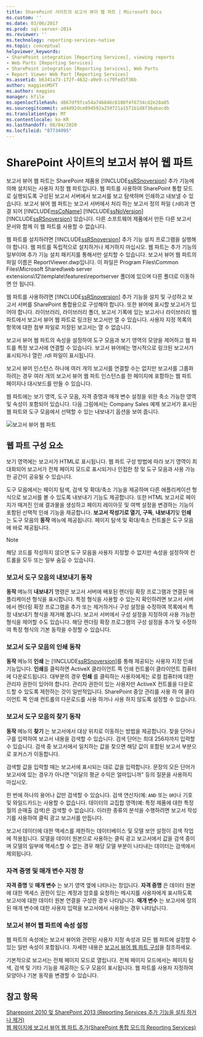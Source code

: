 ```yaml
---
title: SharePoint 사이트의 보고서 뷰어 웹 파트 | Microsoft Docs
ms.custom: ''
ms.date: 03/06/2017
ms.prod: sql-server-2014
ms.reviewer: ''
ms.technology: reporting-services-native
ms.topic: conceptual
helpviewer_keywords:
- SharePoint integration [Reporting Services], viewing reports
- Web Parts [Reporting Services]
- SharePoint integration [Reporting Services], Web Parts
- Report Viewer Web Part [Reporting Services]
ms.assetid: b6341a73-172f-4632-a9e9-cc79fed3f36b
author: maggiesMSFT
ms.author: maggies
manager: kfile
ms.openlocfilehash: d867df9fca54a74b846c6100f4f6734cd2e28a05
ms.sourcegitcommit: ad4d92dce894592a259721a1571b1d8736abacdb
ms.translationtype: MT
ms.contentlocale: ko-KR
ms.lasthandoff: 08/04/2020
ms.locfileid: "87734995"
---
```

# <a name="report-viewer-web-part-on-a-sharepoint-site"></a>SharePoint 사이트의 보고서 뷰어 웹 파트
  보고서 뷰어 웹 파트는 SharePoint 제품용 [!INCLUDE[ssRSnoversion](../includes/ssrsnoversion-md.md)] 추가 기능에 의해 설치되는 사용자 지정 웹 파트입니다. 웹 파트를 사용하여 SharePoint 통합 모드로 실행되도록 구성된 보고서 서버에서 보고서를 보고 탐색하며 인쇄하고 내보낼 수 있습니다. 보고서 뷰어 웹 파트는 보고서 서버에서 처리 하는 보고서 정의 파일 (.rdl)과 연결 되어 [!INCLUDE[msCoName](../includes/msconame-md.md)] [!INCLUDE[ssNoVersion](../includes/ssnoversion-md.md)] [!INCLUDE[ssRSnoversion](../includes/ssrsnoversion-md.md)] 있습니다. 다른 소프트웨어 제품에서 만든 다른 보고서 문서와 함께 이 웹 파트를 사용할 수 없습니다.  
  
 웹 파트를 설치하려면 [!INCLUDE[ssRSnoversion](../includes/ssrsnoversion-md.md)] 추가 기능 설치 프로그램을 실행해야 합니다. 웹 파트를 독립적으로 설치하거나 제거하지 마십시오. 웹 파트는 추가 기능의 일부이며 추가 기능 설치 패키지를 통해서만 설치할 수 있습니다. 보고서 뷰어 웹 파트의 파일 이름은 ReportViewer.dwp입니다. 이 파일은 Program Files\Common Files\Microsoft Shared\web server extensions\12\template\features\reportserver 폴더에 있으며 다른 폴더로 이동하면 안 됩니다.  
  
 웹 파트를 사용하려면 [!INCLUDE[ssRSnoversion](../includes/ssrsnoversion-md.md)] 추가 기능을 설치 및 구성하고 보고서 서버를 SharePoint 통합용으로 구성해야 합니다. 또한 뷰어에 표시할 보고서가 있어야 합니다. 라이브러리, 라이브러리 폴더, 보고서 기록에 있는 보고서나 라이브러리 웹 파트에서 보고서 뷰어 웹 파트로 링크된 보고서만 열 수 있습니다. 사용자 지정 목록의 항목에 대한 첨부 파일로 저장된 보고서는 열 수 없습니다.  
  
 보고서 뷰어 웹 파트의 속성을 설정하여 도구 모음과 보기 영역의 모양을 제어하고 웹 파트를 특정 보고서에 연결할 수 있습니다. 보고서 뷰어에는 명시적으로 링크된 보고서가 표시되거나 열린 .rdl 파일이 표시됩니다.  
  
 보고서 뷰어 인스턴스 하나에 여러 개의 보고서를 연결할 수는 없지만 보고서를 그룹화하려는 경우 여러 개의 보고서 뷰어 웹 파트 인스턴스를 한 페이지에 포함하는 웹 파트 페이지나 대시보드를 만들 수 있습니다.  
  
 웹 파트에는 보기 영역, 도구 모음, 자격 증명과 매개 변수 설정을 위한 축소 가능한 영역 및 속성이 포함되어 있습니다. 다음 그림에서는 Company Sales 예제 보고서가 표시된 웹 파트와 도구 모음에서 선택할 수 있는 내보내기 옵션을 보여 줍니다.  
  
 ![보고서 뷰어 웹 파트](media/rs-sharepointrvwebpart.gif "보고서 뷰어 웹 파트")  
  
## <a name="web-part-components"></a>웹 파트 구성 요소  
 보기 영역에는 보고서가 HTML로 표시됩니다. 웹 파트 구성 방법에 따라 보기 영역이 최대화되어 보고서가 전체 페이지 모드로 표시되거나 인접한 창 및 도구 모음과 사용 가능한 공간이 공유될 수 있습니다.  
  
 도구 모음에서는 페이지 탐색, 검색 및 확대/축소 기능을 제공하며 다른 애플리케이션 형식으로 보고서를 볼 수 있도록 내보내기 기능도 제공합니다. 또한 HTML 보고서로 페이지가 매겨진 인쇄 결과물을 생성하고 페이지 레이아웃 및 여백 설정을 변경하는 기능이 포함된 선택적 인쇄 기능을 제공합니다. **보고서 작성기로 열기, 구독**, **내보내기**및 **인쇄** 는 도구 모음의 **동작** 메뉴에 제공됩니다. 페이지 탐색 및 확대/축소 컨트롤은 도구 모음에 바로 제공됩니다.  
  
> [!NOTE]  
>  해당 코드를 작성하지 않으면 도구 모음을 사용자 지정할 수 없지만 속성을 설정하여 컨트롤을 모두 또는 일부 숨길 수 있습니다.  
  
### <a name="export-action-on-the-report-toolbar"></a>보고서 도구 모음의 내보내기 동작  
 **동작** 메뉴의 **내보내기** 명령은 보고서 서버에 배포된 렌더링 확장 프로그램과 연결된 애플리케이션 형식을 표시합니다. 특정 형식을 사용할 수 있는지 확인하려면 보고서 서버에서 렌더링 확장 프로그램을 추가 또는 제거하거나 구성 설정을 수정하여 목록에서 특정 내보내기 형식을 제거해 봅니다. 보고서 서버에서 구성 설정을 지정하여 사용 가능한 형식을 제어할 수도 있습니다. 해당 렌더링 확장 프로그램의 구성 설정을 추가 및 수정하여 특정 형식의 기본 동작을 수정할 수 있습니다.  
  
### <a name="print-action-on-the-report-toolbar"></a>보고서 도구 모음의 인쇄 동작  
 **동작** 메뉴의 **인쇄** 는 [!INCLUDE[ssRSnoversion](../includes/ssrsnoversion-md.md)]를 통해 제공되는 사용자 지정 인쇄 기능입니다. **인쇄**를 클릭하면 ActiveX 클라이언트 쪽 인쇄 컨트롤이 클라이언트 컴퓨터에 다운로드됩니다. 대부분의 경우 **인쇄** 를 클릭하는 사용자에게는 로컬 컴퓨터에 대한 관리자 권한이 있어야 합니다. 관리자 권한이 있는 사용자만 ActiveX 컨트롤을 다운로드할 수 있도록 제한하는 것이 일반적입니다. SharePoint 중앙 관리를 사용 하 여 클라이언트 쪽 인쇄 컨트롤의 다운로드를 사용 하거나 사용 하지 않도록 설정할 수 있습니다.  
  
### <a name="find-action-on-the-report-toolbar"></a>보고서 도구 모음의 찾기 동작  
 **동작** 메뉴의 **찾기** 는 보고서에서 대상 위치로 이동하는 방법을 제공합니다. 찾을 단어나 구를 입력하여 보고서 내용을 검색할 수 있습니다. 검색 단어는 최대 256자까지 입력할 수 있습니다. 검색 중 보고서에서 일치하는 값을 찾으면 해당 값이 포함된 보고서 부분으로 포커스가 이동합니다.  
  
 검색할 값을 입력할 때는 보고서에 표시되는 대로 값을 입력합니다. 문장의 모든 단어가 보고서에 있는 경우가 아니면 "이달의 평균 수익은 얼마입니까" 등의 질문을 사용하지 마십시오.  
  
 한 번에 하나의 용어나 값만 검색할 수 있습니다. 검색 연산자(예: `AND` 또는 `OR`)나 기호 및 와일드카드는 사용할 수 없습니다. 데이터의 교집합 영역(예: 특정 제품에 대한 특정 월의 순매출 검색)은 검색할 수 없습니다. 이러한 종류의 분석을 수행하려면 보고서 작성기를 사용하여 클릭 광고 보고서를 만듭니다.  
  
 보고서 데이터에 대한 액세스를 제한하는 데이터베이스 및 모델 보안 설정이 검색 작업에 적용됩니다. 모델을 데이터 원본으로 사용하는 클릭 광고 보고서에서 값을 검색 중이며 모델의 일부에 액세스할 수 없는 경우 해당 모델 부분이 나타내는 데이터는 검색에서 제외됩니다.  
  
### <a name="panes-for-specifying-credentials-and-parameters"></a>자격 증명 및 매개 변수 지정 창  
 **자격 증명** 및 **매개 변수** 는 보기 영역 옆에 나타나는 창입니다. **자격 증명** 은 데이터 원본에 대한 액세스 권한이 있는 계정과 암호를 요청하는 메시지를 사용자에게 표시하도록 보고서에 대한 데이터 원본 연결을 구성한 경우 나타납니다. **매개 변수** 는 보고서에 정의된 매개 변수에 대한 사용자 입력을 보고서에서 사용하는 경우 나타납니다.  
  
### <a name="setting-properties-on-the-report-viewer-web-part"></a>보고서 뷰어 웹 파트에 속성 설정  
 웹 파트의 속성에는 보고서 뷰어와 관련된 사용자 지정 속성과 모든 웹 파트에 설정할 수 있는 일반 속성이 포함됩니다. 자세한 내용은 [보고서 뷰어 웹 파트 구성](../../2014/reporting-services/customize-the-report-viewer-web-part.md)을 참조하세요.  
  
 기본적으로 보고서는 전체 페이지 모드로 열립니다. 전체 페이지 모드에서는 페이지 탐색, 검색 및 기타 기능을 제공하는 도구 모음이 표시됩니다. 웹 파트를 사용자 지정하여 모양이나 기본 동작을 변경할 수 있습니다.  
  
## <a name="see-also"></a>참고 항목  
 [Sharepoint 2010 및 SharePoint 2013 &#40;Reporting Services 추가 기능을 설치 하거나 제거&#41;](install-windows/install-or-uninstall-the-reporting-services-add-in-for-sharepoint.md)   
 [웹 페이지에 보고서 뷰어 웹 파트 추가&#40;SharePoint 통합 모드의 Reporting Services&#41;](report-server-sharepoint/add-reporting-services-content-types-to-a-sharepoint-library.md)  
  
  

